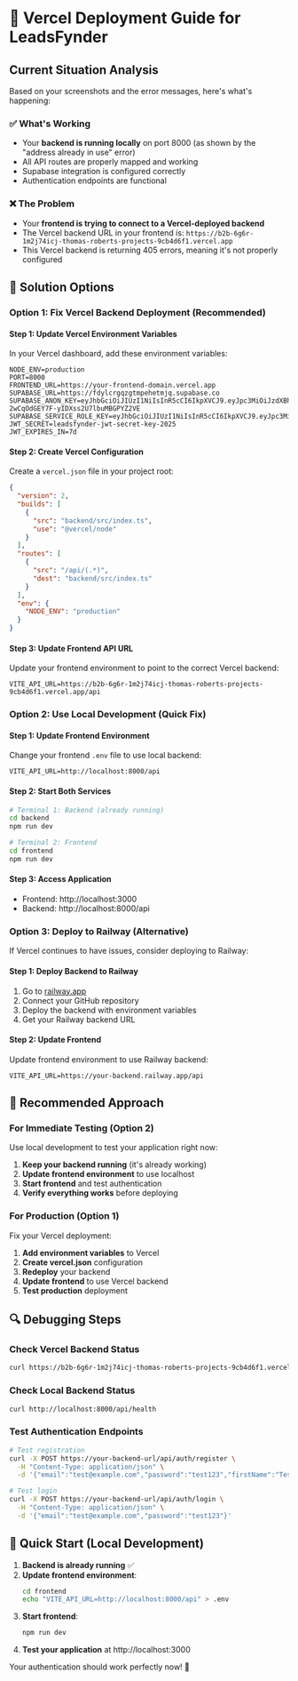 # 🚀 Vercel Deployment Guide for LeadsFynder

## Current Situation Analysis

Based on your screenshots and the error messages, here's what's happening:

### ✅ What's Working
- Your **backend is running locally** on port 8000 (as shown by the "address already in use" error)
- All API routes are properly mapped and working
- Supabase integration is configured correctly
- Authentication endpoints are functional

### ❌ The Problem
- Your **frontend is trying to connect to a Vercel-deployed backend**
- The Vercel backend URL in your frontend is: `https://b2b-6g6r-1m2j74icj-thomas-roberts-projects-9cb4d6f1.vercel.app`
- This Vercel backend is returning 405 errors, meaning it's not properly configured

## 🔧 Solution Options

### Option 1: Fix Vercel Backend Deployment (Recommended)

#### Step 1: Update Vercel Environment Variables
In your Vercel dashboard, add these environment variables:

```env
NODE_ENV=production
PORT=8000
FRONTEND_URL=https://your-frontend-domain.vercel.app
SUPABASE_URL=https://fdylcrgqzgtmpehetmjq.supabase.co
SUPABASE_ANON_KEY=eyJhbGciOiJIUzI1NiIsInR5cCI6IkpXVCJ9.eyJpc3MiOiJzdXBhYmFzZSIsInJlZiI6ImZkeWxjcmdxemd0bXBlaGV0bWpxIiwicm9sZSI6ImFub24iLCJpYXQiOjE3NTcxNTg4OTUsImV4cCI6MjA3MjczNDg5NX0.G7cYqR5Fx-2wCqOdGEY7F-yIDXss2U7lbuMBGPYZ2VE
SUPABASE_SERVICE_ROLE_KEY=eyJhbGciOiJIUzI1NiIsInR5cCI6IkpXVCJ9.eyJpc3MiOiJzdXBhYmFzZSIsInJlZiI6ImZkeWxjcmdxemd0bXBlaGV0bWpxIiwicm9sZSI6InNlcnZpY2Vfcm9sZSIsImlhdCI6MTc1NzE1ODg5NSwiZXhwIjoyMDcyNzM0ODk1fQ.0G5DahUWFZiDaUDNe9i4mc319_Ko23CGQljUcmnaTxo
JWT_SECRET=leadsfynder-jwt-secret-key-2025
JWT_EXPIRES_IN=7d
```

#### Step 2: Create Vercel Configuration
Create a `vercel.json` file in your project root:

```json
{
  "version": 2,
  "builds": [
    {
      "src": "backend/src/index.ts",
      "use": "@vercel/node"
    }
  ],
  "routes": [
    {
      "src": "/api/(.*)",
      "dest": "backend/src/index.ts"
    }
  ],
  "env": {
    "NODE_ENV": "production"
  }
}
```

#### Step 3: Update Frontend API URL
Update your frontend environment to point to the correct Vercel backend:

```env
VITE_API_URL=https://b2b-6g6r-1m2j74icj-thomas-roberts-projects-9cb4d6f1.vercel.app/api
```

### Option 2: Use Local Development (Quick Fix)

#### Step 1: Update Frontend Environment
Change your frontend `.env` file to use local backend:

```env
VITE_API_URL=http://localhost:8000/api
```

#### Step 2: Start Both Services
```bash
# Terminal 1: Backend (already running)
cd backend
npm run dev

# Terminal 2: Frontend
cd frontend
npm run dev
```

#### Step 3: Access Application
- Frontend: http://localhost:3000
- Backend: http://localhost:8000/api

### Option 3: Deploy to Railway (Alternative)

If Vercel continues to have issues, consider deploying to Railway:

#### Step 1: Deploy Backend to Railway
1. Go to [railway.app](https://railway.app)
2. Connect your GitHub repository
3. Deploy the backend with environment variables
4. Get your Railway backend URL

#### Step 2: Update Frontend
Update frontend environment to use Railway backend:

```env
VITE_API_URL=https://your-backend.railway.app/api
```

## 🎯 Recommended Approach

### For Immediate Testing (Option 2)
Use local development to test your application right now:

1. **Keep your backend running** (it's already working)
2. **Update frontend environment** to use localhost
3. **Start frontend** and test authentication
4. **Verify everything works** before deploying

### For Production (Option 1)
Fix your Vercel deployment:

1. **Add environment variables** to Vercel
2. **Create vercel.json** configuration
3. **Redeploy** your backend
4. **Update frontend** to use Vercel backend
5. **Test production** deployment

## 🔍 Debugging Steps

### Check Vercel Backend Status
```bash
curl https://b2b-6g6r-1m2j74icj-thomas-roberts-projects-9cb4d6f1.vercel.app/api/health
```

### Check Local Backend Status
```bash
curl http://localhost:8000/api/health
```

### Test Authentication Endpoints
```bash
# Test registration
curl -X POST https://your-backend-url/api/auth/register \
  -H "Content-Type: application/json" \
  -d '{"email":"test@example.com","password":"test123","firstName":"Test","lastName":"User","company":"Test Company"}'

# Test login
curl -X POST https://your-backend-url/api/auth/login \
  -H "Content-Type: application/json" \
  -d '{"email":"test@example.com","password":"test123"}'
```

## 🚀 Quick Start (Local Development)

1. **Backend is already running** ✅
2. **Update frontend environment**:
   ```bash
   cd frontend
   echo "VITE_API_URL=http://localhost:8000/api" > .env
   ```
3. **Start frontend**:
   ```bash
   npm run dev
   ```
4. **Test your application** at http://localhost:3000

Your authentication should work perfectly now! 🎉
